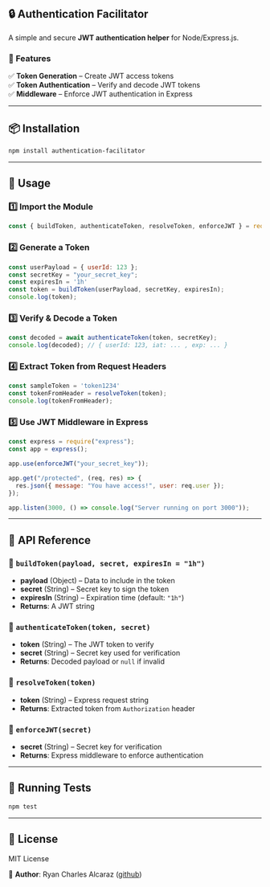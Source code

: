 ## 🔒 Authentication Facilitator  
A simple and secure **JWT authentication helper** for Node/Express.js.  

### 🚀 Features  
✅ **Token Generation** – Create JWT access tokens  
✅ **Token Authentication** – Verify and decode JWT tokens  
✅ **Middleware** – Enforce JWT authentication in Express  

---

## 📦 Installation  
```sh
npm install authentication-facilitator
```

---

## 🚀 Usage  

### 1️⃣ **Import the Module**  
```js
const { buildToken, authenticateToken, resolveToken, enforceJWT } = require("authentication-facilitator");
```

### 2️⃣ **Generate a Token**  
```js
const userPayload = { userId: 123 };
const secretKey = "your_secret_key";
const expiresIn = '1h'
const token = buildToken(userPayload, secretKey, expiresIn);
console.log(token);
```

### 3️⃣ **Verify & Decode a Token**  
```js
const decoded = await authenticateToken(token, secretKey);
console.log(decoded); // { userId: 123, iat: ... , exp: ... }
```

### 4️⃣ **Extract Token from Request Headers**  
```js
const sampleToken = 'token1234'
const tokenFromHeader = resolveToken(token);
console.log(tokenFromHeader);
```

### 5️⃣ **Use JWT Middleware in Express**  
```js
const express = require("express");
const app = express();

app.use(enforceJWT("your_secret_key"));

app.get("/protected", (req, res) => {
  res.json({ message: "You have access!", user: req.user });
});

app.listen(3000, () => console.log("Server running on port 3000"));
```

---

## 📜 API Reference  

### 🔹 `buildToken(payload, secret, expiresIn = "1h")`  
- **payload** (Object) – Data to include in the token  
- **secret** (String) – Secret key to sign the token  
- **expiresIn** (String) – Expiration time (default: `"1h"`)  
- **Returns**: A JWT string  

### 🔹 `authenticateToken(token, secret)`  
- **token** (String) – The JWT token to verify  
- **secret** (String) – Secret key used for verification  
- **Returns**: Decoded payload or `null` if invalid  

### 🔹 `resolveToken(token)`  
- **token** (String) – Express request string  
- **Returns**: Extracted token from `Authorization` header  

### 🔹 `enforceJWT(secret)`  
- **secret** (String) – Secret key for verification  
- **Returns**: Express middleware to enforce authentication  

---

## 🧪 Running Tests  
```sh
npm test
```

---

## 🌟 License  
MIT License  

📌 **Author**: Ryan Charles Alcaraz ([github](https://github.com/rynchrls/authentication-facilitator))  

